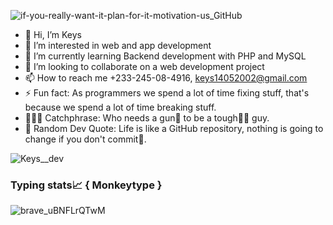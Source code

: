 ![if-you-really-want-it-plan-for-it-motivation-us_GitHub](https://github.com/user-attachments/assets/b22be540-471e-492b-9203-613dd4c77dcd)
- 👋 Hi, I’m Keys
- 👀 I’m interested in web and app development
- 🌱 I’m currently learning Backend development with PHP and MySQL
- 💞️ I’m looking to collaborate on a web development project
- 📫 How to reach me +233-245-08-4916, keys14052002@gmail.com
- ⚡ Fun fact: As programmers we spend a lot of time fixing stuff, that's because we spend a lot of time breaking stuff.
- 👨🏽‍💻 Catchphrase: Who needs a gun🔫 to be a tough💪🏽 guy.
- 🚀 Random Dev Quote: Life is like a GitHub repository, nothing is going to change if you don't commit💍.
    
![Keys__dev](https://github.com/user-attachments/assets/28b549de-88d1-4fea-9f28-3434851dddd5)

### Typing stats📈 { Monkeytype }
![brave_uBNFLrQTwM](https://github.com/user-attachments/assets/7c124ce8-38e9-47b0-b399-51cc7837cabf)





<!---
Keys02/Keys02 is a ✨ special ✨ repository because its `README.md` (this file) appears on your GitHub profile.
You can click the Preview link to take a look at your changes.
--->
